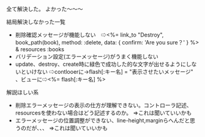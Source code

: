 全て解決した。
よかった〜〜〜

結局解決しなかった一覧
* 削除確認メッセージが機能しない　⇨<td><%= link_to "Destroy", book_path(book), method: :delete, data: { confirm: 'Are you sure？' } %></td> & resources :books 
* バリデーション設定(エラーメッセージ)がうまく機能しない
* update、destroy、create時に緑色で成功した的な文字が出せるようにしないといけない ⇨contlooerに→flash[:キー名] = "表示させたいメッセージ" 、ビューに⇨<%= flash[:キー名] %>

解説ほしい系
* 削除エラーメッセージの表示の仕方が理解できない。コントローラ記述、resourcesを使わない場合はどう記述するのか。 =>これは聞いていいかも
* エラーメッセージの位置調整ができない、line-height,marginらへんだと思うのだが、、、 =>これは聞いていいかも